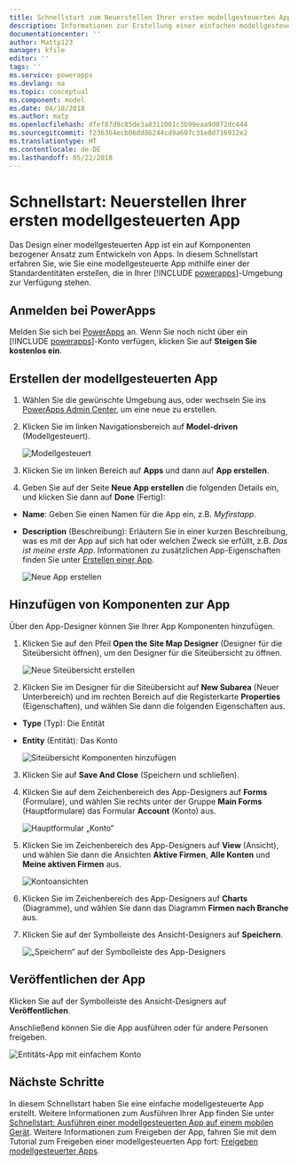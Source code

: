 ```yaml
---
title: Schnellstart zum Neuerstellen Ihrer ersten modellgesteuerten App mit PowerApps | Microsoft-Dokumentation
description: Informationen zur Erstellung einer einfachen modellgesteuerten App
documentationcenter: ''
author: Mattp123
manager: kfile
editor: ''
tags: ''
ms.service: powerapps
ms.devlang: na
ms.topic: conceptual
ms.component: model
ms.date: 04/18/2018
ms.author: matp
ms.openlocfilehash: dfef87d9c85de3a8311081c3b99eaa9d072dc444
ms.sourcegitcommit: f236364ecb06dd86244cd9a607c31e0d716912e2
ms.translationtype: HT
ms.contentlocale: de-DE
ms.lasthandoff: 05/22/2018
---
```

# <a name="quickstart-build-your-first-model-driven-app-from-scratch"></a>Schnellstart: Neuerstellen Ihrer ersten modellgesteuerten App
Das Design einer modellgesteuerten App ist ein auf Komponenten bezogener Ansatz zum Entwickeln von Apps. In diesem Schnellstart erfahren Sie, wie Sie eine modellgesteuerte App mithilfe einer der Standardentitäten erstellen, die in Ihrer [!INCLUDE [powerapps](../../includes/powerapps.md)]-Umgebung zur Verfügung stehen. 

## <a name="sign-in-to-powerapps"></a>Anmelden bei PowerApps
Melden Sie sich bei [PowerApps](https://web.powerapps.com/) an. Wenn Sie noch nicht über ein [!INCLUDE [powerapps](../../includes/powerapps.md)]-Konto verfügen, klicken Sie auf **Steigen Sie kostenlos ein**. 

## <a name="create-your-model-driven-app"></a>Erstellen der modellgesteuerten App

1.  Wählen Sie die gewünschte Umgebung aus, oder wechseln Sie ins [PowerApps Admin Center](https://admin.powerapps.com/), um eine neue zu erstellen.
2.  Klicken Sie im linken Navigationsbereich auf **Model-driven** (Modellgesteuert). 

    ![Modellgesteuert](media/build-first-model-driven-app/choose-design-mode.png)

3. Klicken Sie im linken Bereich auf **Apps** und dann auf **App erstellen**.

4.  Geben Sie auf der Seite **Neue App erstellen** die folgenden Details ein, und klicken Sie dann auf **Done** (Fertig): 
  - **Name**: Geben Sie einen Namen für die App ein, z.B. *Myfirstapp*. 
  - **Description** (Beschreibung): Erläutern Sie in einer kurzen Beschreibung, was es mit der App auf sich hat oder welchen Zweck sie erfüllt, z.B. *Das ist meine erste App*.
Informationen zu zusätzlichen App-Eigenschaften finden Sie unter [Erstellen einer App](https://docs.microsoft.com/dynamics365/customer-engagement/customize/create-edit-app#create-an-app).
 
    ![Neue App erstellen](media/build-first-model-driven-app/create-new-app.png)

## <a name="add-components-to-your-app"></a>Hinzufügen von Komponenten zur App
Über den App-Designer können Sie Ihrer App Komponenten hinzufügen.
1.  Klicken Sie auf den Pfeil **Open the Site Map Designer** (Designer für die Siteübersicht öffnen), um den Designer für die Siteübersicht zu öffnen. 

    ![Neue Siteübersicht erstellen](media/build-first-model-driven-app/new-sitemap.png)

2.  Klicken Sie im Designer für die Siteübersicht auf **New Subarea** (Neuer Unterbereich) und im rechten Bereich auf die Registerkarte **Properties** (Eigenschaften), und wählen Sie dann die folgenden Eigenschaften aus.
  - **Type** (Typ): Die Entität
  - **Entity** (Entität): Das Konto

    ![Siteübersicht Komponenten hinzufügen](media/build-first-model-driven-app/sitemap.png)

3.  Klicken Sie auf **Save And Close** (Speichern und schließen).
4.  Klicken Sie auf dem Zeichenbereich des App-Designers auf **Forms** (Formulare), und wählen Sie rechts unter der Gruppe **Main Forms** (Hauptformulare) das Formular **Account** (Konto) aus.

    ![Hauptformular „Konto“](media/build-first-model-driven-app/main-form.png)

5.  Klicken Sie im Zeichenbereich des App-Designers auf **View** (Ansicht), und wählen Sie dann die Ansichten **Aktive Firmen**, **Alle Konten** und **Meine aktiven Firmen** aus.

    ![Kontoansichten](media/build-first-model-driven-app/views.png)

6. Klicken Sie im Zeichenbereich des App-Designers auf **Charts** (Diagramme), und wählen Sie dann das Diagramm **Firmen nach Branche** aus.
7. Klicken Sie auf der Symbolleiste des Ansicht-Designers auf **Speichern**.

    ![„Speichern“ auf der Symbolleiste des App-Designers](media/build-first-model-driven-app/app-designer-toolbar.png)
 
<!-- ##  Validate your app
This step checks for component dependencies that are required for the app to work, but haven't yet been added to the app. 

1. On the app designer canvas, select the component that indicates a dependency, such as the **Forms** component. Then, on the right-pane select the **Required** tab, expand **Entity Dependencies** and then select all required dependencies. 

    ![Add dependencies](media/build-first-model-driven-app/resolve-dependencies.png)

2. Select **Add Dependencies**.
3. On the app designer toolbar, select **Save**.  -->

## <a name="publish-your-app"></a>Veröffentlichen der App
Klicken Sie auf der Symbolleiste des Ansicht-Designers auf **Veröffentlichen**.

Anschließend können Sie die App ausführen oder für andere Personen freigeben.

![Entitäts-App mit einfachem Konto](media/build-first-model-driven-app/accounts-quickstart-app.png)

## <a name="next-steps"></a>Nächste Schritte
In diesem Schnellstart haben Sie eine einfache modellgesteuerte App erstellt. Weitere Informationen zum Ausführen Ihrer App finden Sie unter [Schnellstart: Ausführen einer modellgesteuerten App auf einem mobilen Gerät](../../user/run-app-client-model-driven.md).
Weitere Informationen zum Freigeben der App, fahren Sie mit dem Tutorial zum Freigeben einer modellgesteuerten App fort: [Freigeben modellgesteuerter Apps](share-model-driven-app.md).
